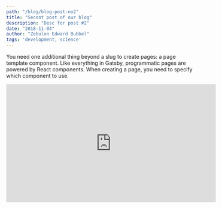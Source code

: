 ```yaml
---
path: "/blog/blog-post-no2"
title: "Secont post of our blog"
description: "Desc for post #2"
date: "2018-11-04"
author: "Zebulon Edward Bubbel"
tags: 'development, science'
---
```


You need one additional thing beyond a slug to create pages: a page template component. Like everything in Gatsby, programmatic pages are powered by React components. When creating a page, you need to specify which component to use.

<iframe width="560" height="315" src="https://www.youtube.com/watch?v=NUKKzdVy0EI" frameborder="0" allowfullscreen></iframe>
